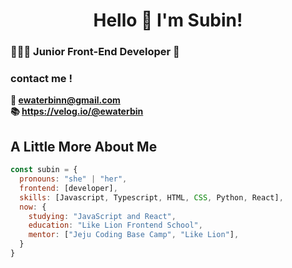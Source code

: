 # <div align="center">Hello 👋    I'm Subin! </div>  
  
### 👩🏻‍💻 Junior Front-End Developer 🎉

### contact me ! 
<strong>   💌 ewaterbinn@gmail.com</strong><br>
<strong> 📚 https://velog.io/@ewaterbin </strong><br>


## A Little More About Me

```javascript
const subin = {
  pronouns: "she" | "her",
  frontend: [developer],
  skills: [Javascript, Typescript, HTML, CSS, Python, React],
  now: {
    studying: "JavaScript and React",
    education: "Like Lion Frontend School",
    mentor: ["Jeju Coding Base Camp", "Like Lion"],
  }
}
```
